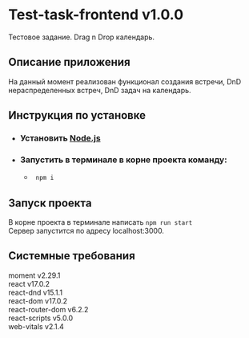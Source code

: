 # Test-task-frontend v1.0.0
Тестовое задание. Drag n Drop календарь.  
## Описание приложения
На данный момент реализован функционал создания встречи, DnD нераспределенных встреч, DnD задач на календарь.
## Инструкция по установке
* ### Установить [Node.js](https://nodejs.org/ru/download/)
* ### Запустить в терминале в корне проекта команду:
    * ```bash
       npm i
      ```
## Запуск проекта
В корне проекта в терминале написать `npm run start`  
Сервер запустится по адресу localhost:3000.

## Системные требования
moment v2.29.1  
react v17.0.2  
react-dnd v15.1.1  
react-dom v17.0.2  
react-router-dom v6.2.2  
react-scripts v5.0.0  
web-vitals v2.1.4  